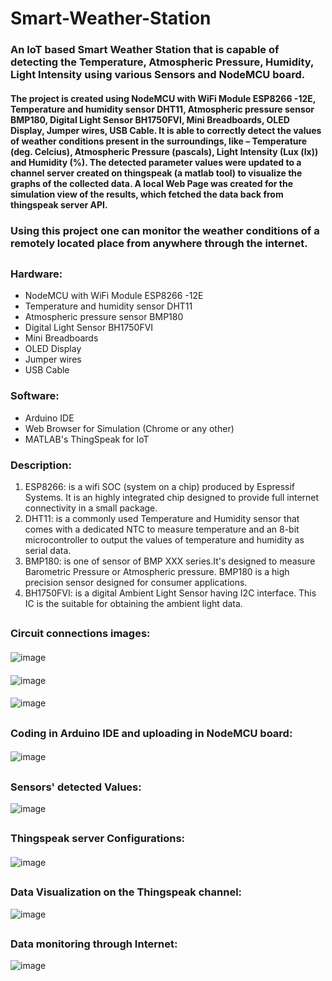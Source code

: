 # Smart-Weather-Station
### An IoT based Smart Weather Station that is capable of detecting the Temperature, Atmospheric Pressure, Humidity, Light Intensity using various Sensors and NodeMCU board.
#### The project is created using NodeMCU with WiFi Module ESP8266 -12E, Temperature and humidity sensor DHT11, Atmospheric pressure sensor BMP180, Digital Light Sensor BH1750FVI, Mini Breadboards, OLED Display, Jumper wires, USB Cable. It is able to correctly detect the values of weather conditions present in the surroundings, like – Temperature (deg. Celcius), Atmospheric Pressure (pascals), Light Intensity (Lux (lx)) and Humidity (%). The detected parameter values were updated to a channel server created on thingspeak (a matlab tool) to visualize the graphs of the collected data. A local Web Page was created for the simulation view of the results, which fetched the data back from thingspeak server API.
### Using this project one can monitor the weather conditions of a remotely located place from anywhere through the internet.

## 
### Hardware:
- NodeMCU with WiFi Module ESP8266 -12E
- Temperature and humidity sensor DHT11
- Atmospheric pressure sensor BMP180
- Digital Light Sensor BH1750FVI
- Mini Breadboards
- OLED Display
- Jumper wires
- USB Cable

### Software:
- Arduino IDE
- Web Browser for Simulation (Chrome or any other)
- MATLAB's ThingSpeak for IoT

### Description:
1) ESP8266: is a wifi SOC (system on a chip) produced by Espressif Systems. It is an highly integrated chip designed to provide full internet connectivity in a small package.
2) DHT11: is a commonly used Temperature and Humidity sensor that comes with a dedicated NTC to measure temperature and an 8-bit microcontroller to output the values of temperature and humidity as serial data.
3) BMP180: is one of sensor of BMP XXX series.It's designed to measure Barometric Pressure or Atmospheric pressure. BMP180 is a high precision sensor designed for consumer applications.
4) BH1750FVI: is a digital Ambient Light Sensor having I2C interface. This IC is the suitable for obtaining the ambient light data.
## 
### Circuit connections images:
####
![image](https://github.com/NIRANJAN-K-DESHMUKH/Smart-Weather-Station/assets/82277471/4ebb1e2e-5add-4328-b2ab-74c3cb16c82a)
####
![image](https://github.com/NIRANJAN-K-DESHMUKH/Smart-Weather-Station/assets/82277471/cf98a63d-2fbb-4863-a495-9d6096ae1f26)
####
![image](https://github.com/NIRANJAN-K-DESHMUKH/Smart-Weather-Station/assets/82277471/bef5c638-a5bd-4ae5-a09c-514455e1719e)

## 
### Coding in Arduino IDE and uploading in NodeMCU board:
####
![image](https://github.com/NIRANJAN-K-DESHMUKH/Smart-Weather-Station/assets/82277471/cc1509ca-28d1-4a87-8600-100b8289538f)
##
### Sensors' detected Values:
![image](https://github.com/NIRANJAN-K-DESHMUKH/Smart-Weather-Station/assets/82277471/353802d0-f550-4f67-bade-467c5dea7955)

##
### Thingspeak server Configurations:
####
![image](https://github.com/NIRANJAN-K-DESHMUKH/Smart-Weather-Station/assets/82277471/b19c36a6-f65e-4e6d-b34e-082445ce945e)
##
### Data Visualization on the Thingspeak channel:
![image](https://github.com/NIRANJAN-K-DESHMUKH/Smart-Weather-Station/assets/82277471/7b8bf118-50da-47b3-82d6-791331f14c4a)
##
### Data monitoring through Internet:
![image](https://github.com/NIRANJAN-K-DESHMUKH/Smart-Weather-Station/assets/82277471/5fc2069c-729c-4a62-8e61-dff04fcbf5e9)

